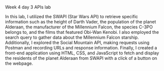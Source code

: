 Week 4 day 3 APIs lab

In this lab, I utilized the SWAPI (Star Wars API) to retrieve specific information such as the height of Darth Vader, the population of the planet Alderaan, the manufacturer of the Millennium Falcon, the species C-3PO belongs to, and the films that featured Obi-Wan Kenobi. I also employed the search query to gather data about the Millennium Falcon starship. Additionally, I explored the Social Mountain API, making requests using Postman and recording URLs and response information. Finally, I created a front-end application using HTML, CSS, and JavaScript to fetch and display the residents of the planet Alderaan from SWAPI with a click of a button on the webpage.